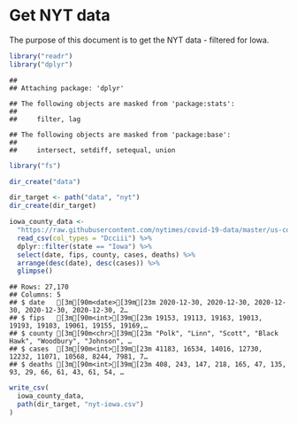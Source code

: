 Get NYT data
================

The purpose of this document is to get the NYT data - filtered for Iowa.

``` r
library("readr")
library("dplyr")
```

    ## 
    ## Attaching package: 'dplyr'

    ## The following objects are masked from 'package:stats':
    ## 
    ##     filter, lag

    ## The following objects are masked from 'package:base':
    ## 
    ##     intersect, setdiff, setequal, union

``` r
library("fs")
```

``` r
dir_create("data")

dir_target <- path("data", "nyt")
dir_create(dir_target)
```

``` r
iowa_county_data <- 
  "https://raw.githubusercontent.com/nytimes/covid-19-data/master/us-counties.csv" %>%
  read_csv(col_types = "Dcciii") %>%
  dplyr::filter(state == "Iowa") %>%
  select(date, fips, county, cases, deaths) %>%
  arrange(desc(date), desc(cases)) %>%
  glimpse()
```

    ## Rows: 27,170
    ## Columns: 5
    ## $ date   [3m[90m<date>[39m[23m 2020-12-30, 2020-12-30, 2020-12-30, 2020-12-30, 2020-12-30, 2…
    ## $ fips   [3m[90m<int>[39m[23m 19153, 19113, 19163, 19013, 19193, 19103, 19061, 19155, 19169,…
    ## $ county [3m[90m<chr>[39m[23m "Polk", "Linn", "Scott", "Black Hawk", "Woodbury", "Johnson", …
    ## $ cases  [3m[90m<int>[39m[23m 41183, 16534, 14016, 12730, 12232, 11071, 10568, 8244, 7981, 7…
    ## $ deaths [3m[90m<int>[39m[23m 408, 243, 147, 218, 165, 47, 135, 93, 29, 66, 61, 43, 61, 54, …

``` r
write_csv(
  iowa_county_data,
  path(dir_target, "nyt-iowa.csv")
)
```

